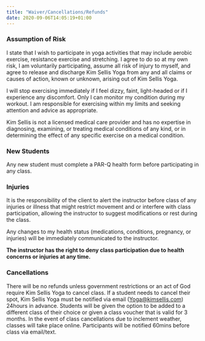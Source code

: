 ```yaml
---
title: "Waiver/Cancellations/Refunds"
date: 2020-09-06T14:05:19+01:00
---
```


### Assumption of Risk
I state that I wish to participate in yoga activities that may include aerobic exercise, resistance exercise and stretching. I agree to do so at my own risk, I am voluntarily participating, assume all risk of injury to myself, and agree to release and discharge Kim Sellis Yoga from any and all claims or causes of action, known or unknown, arising out of Kim Sellis Yoga.

I will stop exercising immediately if I feel dizzy, faint, light-headed or if I experience any discomfort. Only I can monitor my condition during my workout. I am responsible for exercising within my limits and seeking attention and advice as appropriate. 

Kim Sellis is not a licensed medical care provider and has no expertise in diagnosing, examining, or treating medical conditions of any kind, or in determining the effect of any specific exercise on a medical condition. 

### New Students
Any new student must complete a PAR-Q health form before participating in any class.

### Injuries

It is the responsibility of the client to alert the instructor before class of any injuries or illness that might restrict movement and or interfere with class participation, allowing the instructor to suggest modifications or rest during the class. 

Any changes to my health status (medications, conditions, pregnancy, or injuries) will be immediately communicated to the instructor.

**The instructor has the right to deny class participation due to health concerns or injuries at any time.**

### Cancellations

There will be no refunds unless government restrictions or an act of God require Kim Sellis Yoga to cancel class. If a student needs to cancel their spot, Kim Sellis Yoga must be notified via email (Yoga@kimsellis.com) 24hours in advance. Students will be given the option to be added to a different class of their choice or given a class voucher that is valid for 3 months. In the event of class cancellations due to inclement weather, classes will take place online. Participants will be notified 60mins before class via email/text.
